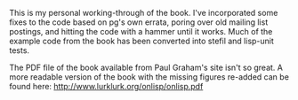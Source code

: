 This is my personal working-through of the book. I've incorporated some fixes to the code based on pg's own errata, poring over old mailing list postings, and hitting the code with a hammer until it works. Much of the example code from the book has been converted into stefil and lisp-unit tests.

The PDF file of the book available from Paul Graham's site isn't so great. A more readable version of the book with the missing figures re-added can be found here: http://www.lurklurk.org/onlisp/onlisp.pdf
